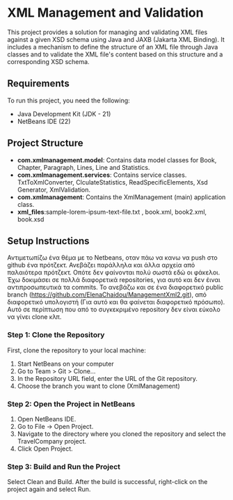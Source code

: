 # XML Management and Validation

This project provides a solution for managing and validating XML files against a given XSD schema using Java and JAXB (Jakarta XML Binding). It includes a mechanism to define the structure of an XML file through Java classes and to validate the XML file's content based on this structure and a corresponding XSD schema.

## Requirements

To run this project, you need the following:

- Java Development Kit (JDK - 21) 
- NetBeans IDE (22)
  
## Project Structure
- **com.xmlmanagement.model**: Contains data model classes for Book, Chapter, Paragraph, Lines, Line and Statistics.
- **com.xmlmanagement.services**: Contains service classes. TxtToXmlConverter, ClculateStatistics, ReadSpecificElements, Xsd Generator, XmlValidation.
- **com.xmlmanagement**: Contains the XmlManagement (main) application class.
- **xml_files**:sample-lorem-ipsum-text-file.txt , book.xml, book2.xml, book.xsd
  
## Setup Instructions
Αντιμετωπίζω ένα θέμα με το Netbeans, οταν πάω να κανω να push στο github ένα πρότζεκτ. Ανεβάζει παράλληλα και άλλα αρχεία από παλαιότερα πρότζεκτ. Οπότε δεν φαίνονται πολύ σωστά εδώ οι φάκελοι. Έχω δοκιμάσει σε πολλά διαφορετικά repositories, για αυτό και δεν έιναι αντιπροσωπευτικά τα commits. Το ανεβάζω και σε ένα διαφορετικό public branch (https://github.com/ElenaChaidou/ManagementXml2.git), από διαφορετικό υπολογιστή (Για αυτό και θα φαίνεται διαφορετικό πρόσωπο). Αυτό σε περίπτωση που από το συγκεκριμένο repository δεν είναι εύκολο να γίνει clone κλπ.

### Step 1: Clone the Repository

First, clone the repository to your local machine:

1. Start NetBeans on your computer
2. Go to Team > Git > Clone...
3. In the Repository URL field, enter the URL of the Git repository.
4. Choose the branch you want to clone (XmlManagement)

### Step 2: Open the Project in NetBeans
1. Open NetBeans IDE.
2. Go to File -> Open Project.
3. Navigate to the directory where you cloned the repository and select the TravelCompany project.
4. Click Open Project.
   
### Step 3: Build and Run the Project
Select Clean and Build.
After the build is successful, right-click on the project again and select Run.
